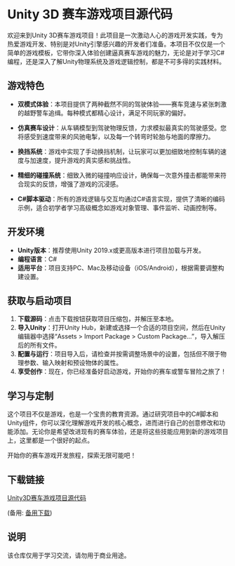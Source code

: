 # Unity 3D 赛车游戏项目源代码

欢迎来到Unity 3D赛车游戏项目！此项目是一次激动人心的游戏开发实践，专为热爱游戏开发、特别是对Unity引擎感兴趣的开发者们准备。本项目不仅仅是一个简单的游戏模板，它带你深入体验创建逼真赛车游戏的魅力，无论是对于学习C#编程，还是深入了解Unity物理系统及游戏逻辑控制，都是不可多得的实践材料。

## 游戏特色

- **双模式体验**：本项目提供了两种截然不同的驾驶体验——赛车竞速与紧张刺激的越野警车追缉。每种模式都精心设计，满足不同玩家的偏好。
  
- **仿真赛车设计**：从车辆模型到驾驶物理反馈，力求模拟最真实的驾驶感受。您将感受到速度带来的风驰电掣，以及每一个转弯时轮胎与地面的摩擦力。

- **换挡系统**：游戏中实现了手动换挡机制，让玩家可以更加细致地控制车辆的速度与加速度，提升游戏的真实感和挑战性。

- **精细的碰撞系统**：细致入微的碰撞响应设计，确保每一次意外撞击都能带来符合现实的反馈，增强了游戏的沉浸感。

- **C#脚本驱动**：所有的游戏逻辑与交互均通过C#语言实现，提供了清晰的编码示例，适合初学者学习高级概念如游戏对象管理、事件监听、动画控制等。

## 开发环境

- **Unity版本**：推荐使用Unity 2019.x或更高版本进行项目加载与开发。
- **编程语言**：C#
- **适用平台**：项目支持PC、Mac及移动设备（iOS/Android），根据需要调整构建设置。

## 获取与启动项目

1. **下载源码**：点击下载按钮获取项目压缩包，并解压至本地。
2. **导入Unity**：打开Unity Hub，新建或选择一个合适的项目空间，然后在Unity编辑器中选择“Assets > Import Package > Custom Package...”，导入解压后的所有文件。
3. **配置与运行**：项目导入后，请检查并按需调整场景中的设置，包括但不限于物理参数、输入映射和预设物体的属性。
4. **享受创作**：现在，你已经准备好启动游戏，开始你的赛车或警车冒险之旅了！

## 学习与定制

这个项目不仅是游戏，也是一个宝贵的教育资源。通过研究项目中的C#脚本和Unity组件，你可以深化理解游戏开发的核心概念，进而进行自己的创意修改和功能添加。无论你是希望改进现有的赛车体验，还是将这些技能应用到新的游戏项目上，这里都是一个很好的起点。

开始你的赛车游戏开发旅程，探索无限可能吧！

## 下载链接
[Unity3D赛车游戏项目源代码](https://pan.quark.cn/s/5eb7a6a1498c) 

(备用: [备用下载](https://pan.baidu.com/s/1k0BUTV5bBlqhF7ZzMvRjXg?pwd=1234))

## 说明

该仓库仅用于学习交流，请勿用于商业用途。
